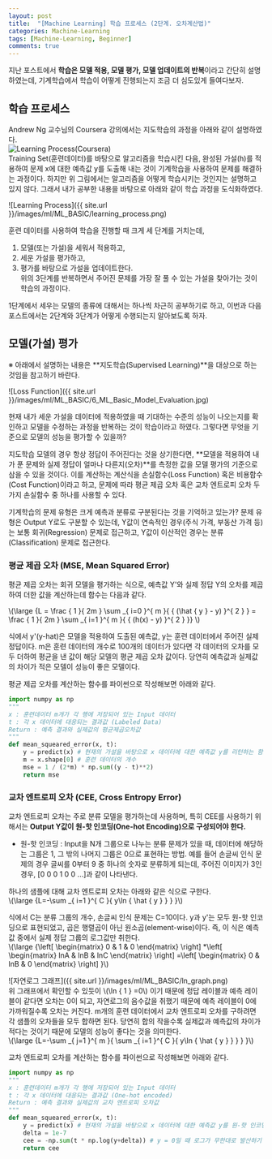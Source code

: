 ```yaml
---
layout: post
title:  "[Machine Learning] 학습 프로세스 (2단계. 오차계산법)"
categories: Machine-Learning
tags: [Machine-Learning, Beginner]
comments: true
---
```


<script type="text/javascript"  src="https://cdn.mathjax.org/mathjax/latest/MathJax.js?config=TeX-AMS-MML_HTMLorMML"></script>

지난 포스트에서 **학습은 모델 적용, 모델 평가, 모델 업데이트의 반복**이라고 간단히 설명하였는데, 기계학습에서 학습이 어떻게 진행되는지 조금 더 심도있게 들여다보자.  


## 학습 프로세스
Andrew Ng 교수님의 Coursera 강의에서는 지도학습의 과정을 아래와 같이 설명하였다.  
![Learning Process(Coursera)](https://d3c33hcgiwev3.cloudfront.net/imageAssetProxy.v1/H6qTdZmYEeaagxL7xdFKxA_2f0f671110e8f7446bb2b5b2f75a8874_Screenshot-2016-10-23-20.14.58.png?expiry=1512432000000&hmac=Zl9OsYAqqtv8YIxuurv1Hn5OPEEoeM6daRn4oqk9A8o)  
Training Set(훈련데이터)를 바탕으로 알고리즘을 학습시킨 다음, 완성된 가설(h)를 적용하여 문제 x에 대한 예측값 y를 도출해 내는 것이 기계학습을 사용하여 문제를 해결하는 과정이다. 하지만 위 그림에서는 알고리즘을 어떻게 학습시키는 것인지는 설명하고 있지 않다. 그래서 내가 공부한 내용을 바탕으로 아래와 같이 학습 과정을 도식화하였다.  

![Learning Process]({{ site.url }}/images/ml/ML_BASIC/learning_process.png)  

훈련 데이터를 사용하여 학습을 진행할 때 크게 세 단계를 거치는데,  
1. 모델(또는 가설)을 세워서 적용하고,
2. 세운 가설을 평가하고,
3. 평가를 바탕으로 가설을 업데이트한다.  
위의 3단계를 반복하면서 주어진 문제를 가장 잘 풀 수 있는 가설을 찾아가는 것이 학습의 과정이다.  

1단계에서 세우는 모델의 종류에 대해서는 하나씩 차근히 공부하기로 하고, 이번과 다음 포스트에서는 2단계와 3단계가 어떻게 수행되는지 알아보도록 하자.   


## 모델(가설) 평가
※ 아래에서 설명하는 내용은 **지도학습(Supervised Learning)**을 대상으로 하는 것임을 참고하기 바란다.   

![Loss Function]({{ site.url }}/images/ml/ML_BASIC/6_ML_Basic_Model_Evaluation.jpg)  

현재 내가 세운 가설을 데이터에 적용하였을 때 기대하는 수준의 성능이 나오는지를 확인하고 모델을 수정하는 과정을 반복하는 것이 학습이라고 하였다. 그렇다면 무엇을 기준으로 모델의 성능을 평가할 수 있을까?  

지도학습 모델의 경우 항상 정답이 주어진다는 것을 상기한다면, **모델을 적용하여 내가 푼 문제와 실제 정답이 얼마나 다른지(오차)**를 측정한 값을 모델 평가의 기준으로 삼을 수 있을 것이다. 이를 계산하는 계산식을 손실함수(Loss Function) 혹은 비용함수(Cost Function)이라고 하고, 문제에 따라 평균 제곱 오차 혹은 교차 엔트로피 오차 두 가지 손실함수 중 하나를 사용할 수 있다.  

기계학습의 문제 유형은 크게 예측과 분류로 구분된다는 것을 기억하고 있는가? 문제 유형은 Output Y로도 구분할 수 있는데, Y값이 연속적인 경우(주식 가격, 부동산 가격 등)는 보통 회귀(Regression) 문제로 접근하고, Y값이 이산적인 경우는 분류(Classification) 문제로 접근한다.  


### 평균 제곱 오차 (MSE, Mean Squared Error)  
평균 제곱 오차는 회귀 모델을 평가하는 식으로, 예측값 Y'와 실제 정답 Y의 오차를 제곱하여 더한 값을 계산하는데 함수는 다음과 같다.  

\\(\large {L = \frac { 1 }{ 2m } \sum _{ i=0 }^{ m }{ { (\hat { y } - y) }^{ 2 } } = \frac { 1 }{ 2m } \sum _{ i=1 }^{ m }{ { (h(x) - y) }^{ 2 } }} \\)   

식에서 y'(y-hat)은 모델을 적용하여 도출된 예측값, y는 훈련 데이터에서 주어진 실제 정답이다. m은 훈련 데이터의 개수로 100개의 데이터가 있다면 각 데이터의 오차를 모두 더하여 평균을 낸 값이 해당 모델의 평균 제곱 오차 값이다. 당연히 예측값과 실제값의 차이가 적은 모델이 성능이 좋은 모델이다.  

평균 제곱 오차를 계산하는 함수를 파이썬으로 작성해보면 아래와 같다.  
~~~python
import numpy as np
"""
x : 훈련데이터 m개가 각 행에 저장되어 있는 Input 데이터
t : 각 x 데이터에 대응되는 결과값 (Labeled Data)
Return : 예측 결과와 실제값의 평균제곱오차값
"""
def mean_squeared_error(x, t):
    y = predict(x) # 현재의 가설을 바탕으로 x 데이터에 대한 예측값 y를 리턴하는 함수
    m = x.shape[0] # 훈련 데이터의 개수
    mse = 1 / (2*m) * np.sum((y - t)**2)
    return mse
~~~  


### 교차 엔트로피 오차 (CEE, Cross Entropy Error)  
교차 엔트로피 오차는 주로 분류 모델을 평가하는데 사용하며, 특히 CEE를 사용하기 위해서는 **Output Y값이 원-핫 인코딩(One-hot Encoding)으로 구성되어야 한다.**  
* 원-핫 인코딩 : Input을 N개 그룹으로 나누는 분류 문제가 있을 때, 데이터에 해당하는 그룹은 1, 그 밖의 나머지 그룹은 0으로 표현하는 방법. 예를 들어 손글씨 인식 문제의 경우 글씨를 0부터 9 중 하나의 숫자로 분류하게 되는데, 주어진 이미지가 3인 경우, [0 0 0 1 0 0 ...]과 같이 나타낸다.  

하나의 샘플에 대해 교차 엔트로피 오차는 아래와 같은 식으로 구한다.  
\\(\large {L=-\sum _{ i=1 }^{ C }{ y\ln { \hat { y }  }  } }\\)  

식에서 C는 분류 그룹의 개수, 손글씨 인식 문제는 C=10이다. y과 y'는 모두 원-핫 인코딩으로 표현되었고, 곱은 행렬곱이 아닌 원소곱(element-wise)이다. 즉, 이 식은 예측값 중에서 실제 정답 그룹의 로그값만 취한다.  
\\(\large {\left[ \begin{matrix} 0 & 1 & 0 \end{matrix} \right] *\left[ \begin{matrix} lnA & lnB & lnC \end{matrix} \right] =\left[ \begin{matrix} 0 & lnB & 0 \end{matrix} \right] }\\)  

![자연로그 그래프]({{ site.url }}/images/ml/ML_BASIC/ln_graph.png)  
위 그래프에서 확인할 수 있듯이 \\(\ln { 1 } =0\\) 이기 때문에 정답 레이블과 예측 레이블이 같다면 오차는 0이 되고, 자연로그의 음수값을 취했기 때문에 예측 레이블이 0에 가까워질수록 오차는 커진다. m개의 훈련 데이터에서 교차 엔트로피 오차를 구하려면 각 샘플의 오차들을 모두 합하면 된다. 당연히 합의 작을수록 실제값과 예측값의 차이가 적다는 것이기 때문에 모델의 성능이 좋다는 것을 의미한다.  
\\(\large {L=-\sum _{ j=1 }^{ m }{ \sum _{ i=1 }^{ C }{ y\ln { \hat { y }  }  }  } }\\)  

교차 엔트로피 오차를 계산하는 함수를 파이썬으로 작성해보면 아래와 같다.  
~~~python
import numpy as np
"""
x : 훈련데이터 m개가 각 행에 저장되어 있는 Input 데이터
t : 각 x 데이터에 대응되는 결과값 (One-hot encoded)
Return : 예측 결과와 실제값의 교차 엔트로피 오차값
"""
def mean_squeared_error(x, t):
    y = predict(x) # 현재의 가설을 바탕으로 x 데이터에 대한 예측값 y를 원-핫 인코딩으로 리턴하는 함수
    delta = 1e-7
    cee = -np.sum(t * np.log(y+delta)) # y = 0일 때 로그가 무한대로 발산하기 때문에 delta 값을 더해서 방지
    return cee 
~~~  
